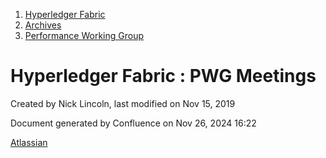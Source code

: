 1. [Hyperledger Fabric](index.html)
2. [Archives](Archives_22840389.html)
3. [Performance Working Group](Performance-Working-Group_22841408.html)

# Hyperledger Fabric : PWG Meetings

Created by Nick Lincoln, last modified on Nov 15, 2019

Document generated by Confluence on Nov 26, 2024 16:22

[Atlassian](http://www.atlassian.com/)
